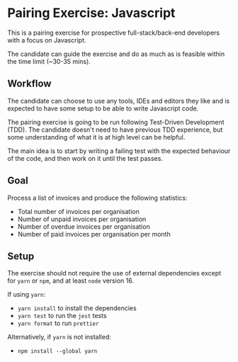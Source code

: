 # Pairing Exercise: Javascript

This is a pairing exercise for prospective full-stack/back-end developers with a focus on Javascript.

The candidate can guide the exercise and do as much as is feasible within the time limit (~30-35 mins).

## Workflow

The candidate can choose to use any tools, IDEs and editors they like and is expected to have some setup to be able to write Javascript code.

The pairing exercise is going to be run following Test-Driven Development (TDD). The candidate doesn't need to have previous TDD experience, but some understanding of what it is at high level can be helpful.

The main idea is to start by writing a failing test with the expected behaviour of the code, and then work on it until the test passes.

## Goal

Process a list of invoices and produce the following statistics:

- Total number of invoices per organisation
- Number of unpaid invoices per organisation
- Number of overdue invoices per organisation
- Number of paid invoices per organisation per month

## Setup

The exercise should not require the use of external dependencies except for `yarn` or `npm`, and at least `node` version 16.

If using `yarn`:

- `yarn install` to install the dependencies
- `yarn test` to run the `jest` tests
- `yarn format` to run `prettier`

Alternatively, if `yarn` is not installed:

- `npm install --global yarn`
